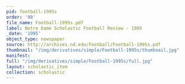 ```yaml
---
pid: football-1995s
order: '98'
file_name: Football-1995s.pdf
label: Notre Dame Scholastic Football Review - 1995
_date: '1995'
object_type: newspaper
source: http://archives.nd.edu/Football/Football-1995s.pdf
thumbnail: "/img/derivatives/simple/Football-1995s/thumbnail.jpg"
manifest:
full: "/img/derivatives/simple/Football-1995s/full.jpg"
layout: scholastic_item
collection: scholastic
---
```

